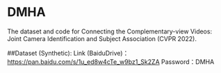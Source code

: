 # DMHA
The dataset and code for Connecting the Complementary-view Videos: Joint Camera Identification and Subject Association (CVPR 2022).


##Dataset (Synthetic):
Link (BaiduDrive)：https://pan.baidu.com/s/1u_ed8w4cTe_w9bz1_Sk2ZA 
Password：DMHA




